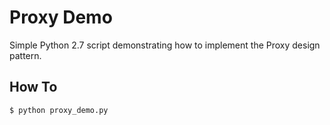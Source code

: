 # Proxy Demo
Simple Python 2.7 script demonstrating how to implement the Proxy design
pattern.

## How To
```
$ python proxy_demo.py
```
